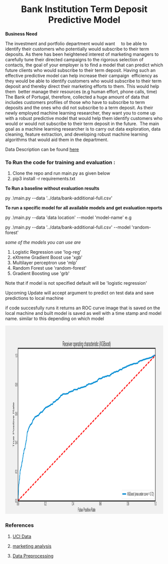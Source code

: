 # <center>Bank Institution Term Deposit Predictive Model</center>

**Business Need**

The investment and portfolio department would want    
to be able to identify their customers who potentially would subscribe to their term
deposits. As there has been heightened interest of marketing managers to carefully tune
their directed campaigns to the rigorous selection of contacts, the goal of your employer
is to find a model that can predict which future clients who would subscribe to their term
deposit. Having such an effective predictive model can help increase their campaign 
efficiency as they would be able to identify customers who would subscribe to their
term deposit and thereby direct their marketing efforts to them. This would help them 
better manage their resources (e.g human effort, phone calls, time) 
The Bank of Portugal, therefore, collected a huge amount of data that includes
customers profiles of those who have to subscribe to term deposits and the ones who
did not subscribe to a term deposit. As their newly employed machine learning
researcher, they want you to come up with a robust predictive model that would help
them identify customers who would or would not subscribe to their term deposit in the
future. 
The main goal as a machine learning researcher is to carry out data exploration, data
cleaning, feature extraction, and developing robust machine learning algorithms that
would aid them in the department. 

Data Description can be found <a href="https://archive.ics.uci.edu/ml/datasets/Bank+Marketing"> here </a>

### To Run the code for training and evaluation :
1. Clone the repo and run main.py as given below
2. pip3 install -r requirements.txt

**To Run a baseline without evaluation results**

py .\main.py  --data '../data/bank-additional-full.csv' 

**To run a specific model for all available models and get evaluation reports**

py .\main.py  --data 'data location' --model 'model-name' e.g

py .\main.py  --data '../data/bank-additional-full.csv' --model 'random-forest'

*some of the models you can use are*
1. Logistic Regression use 'log-reg'
2. eXtreme Gradient Boost  use 'xgb'
3. Multilayer perceptron use 'mlp'
4. Random Forest use 'random-forest'
5. Gradient Boosting use 'grb'

Note that if model is not specified default will be 'logistic regression'

Upcoming Update will accept argument to predict on test data and save predictions to local machine

if code succesfully runs it returns an ROC curve image that is saved on the local machine and built model is saved as well with a time stamp and model name. 
similar to this depending on which model


<img src="roc_curve_images/XGBoost_ROC.png" height=600, width=700>

### References
1. <a href='https://archive.ics.uci.edu/ml/datasets/Bank+Marketing'> UCI Data </a> 

2. <a href='medium.com/@abbdar/first-steps-in-machine-learning-predicting-subscription-for-bank-deposits-866516b90e4'> marketing analysis </a>

3. <a href='featureranking.com/tutorials/machine-learning-tutorials.data-preparation-for-machine-learning/#2.3'> Data Preprocessing </a>
